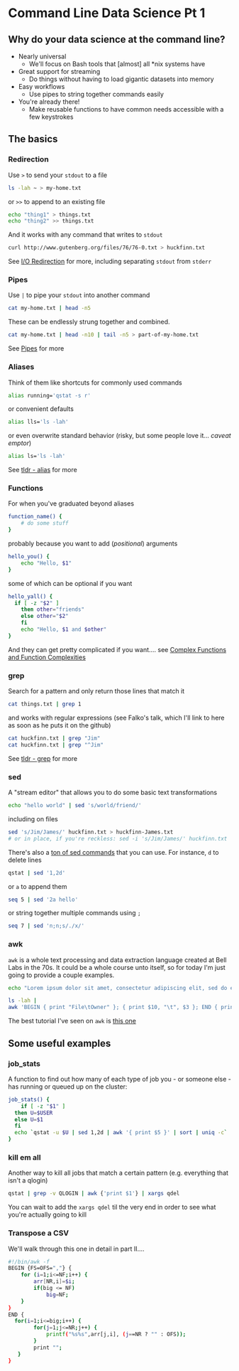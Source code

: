 # Command Line Data Science Pt 1
## Why do your data science at the command line?
- Nearly universal
	- We'll focus on Bash tools that [almost] all *nix systems have
- Great support for streaming
	- Do things without having to load gigantic datasets into memory
- Easy workflows
	- Use pipes to string together commands easily
- You're already there!
	- Make reusable functions to have common needs accessible with a few keystrokes

## The basics
### Redirection
Use `>` to send your `stdout` to a file
```bash
ls -lah ~ > my-home.txt
```
or `>>` to append to an existing file
```bash
echo "thing1" > things.txt
echo "thing2" >> things.txt
```
And it works with any command that writes to `stdout`
```bash
curl http://www.gutenberg.org/files/76/76-0.txt > huckfinn.txt
```
See [I/O Redirection](https://www.tldp.org/LDP/abs/html/io-redirection.html) for more, including separating `stdout` from `stderr`
### Pipes
Use `|` to pipe your `stdout` into another command
```bash
cat my-home.txt | head -n5
```
These can be endlessly strung together and combined.
```bash
cat my-home.txt | head -n10 | tail -n5 > part-of-my-home.txt
```
See [Pipes](http://tldp.org/HOWTO/Bash-Prog-Intro-HOWTO-4.html) for more
### Aliases
Think of them like shortcuts for commonly used commands
```bash
alias running='qstat -s r' 
```
or convenient defaults
```bash
alias lls='ls -lah'
```
or even overwrite standard behavior (risky, but some people love it... _caveat emptor_)
```bash
alias ls='ls -lah'
```
See [tldr - alias](https://tldr.ostera.io/alias) for more
### Functions
For when you've graduated beyond aliases
```bash
function_name() {
	# do some stuff
}
```
probably because you want to add (_positional_) arguments
```bash
hello_you() {
	echo "Hello, $1"
} 
```
some of which can be optional if you want
```bash
hello_yall() {
  if [ -z "$2" ]
	then other="friends"
	else other="$2"
	fi
	echo "Hello, $1 and $other"
}
```
And they can get pretty complicated if you want.... see [Complex Functions and Function Complexities](http://tldp.org/LDP/abs/html/complexfunct.html)
### grep
Search for a pattern and only return those lines that match it
```bash
cat things.txt | grep 1
```
and works with regular expressions (see Falko's talk, which I'll link to here as soon as he puts it on the github)
```bash
cat huckfinn.txt | grep "Jim"
cat huckfinn.txt | grep "^Jim"
``` 
See [tldr - grep](https://tldr.ostera.io/grep) for more
### sed
A "stream editor" that allows you to do some basic text transformations
```bash
echo "hello world" | sed 's/world/friend/'
```
including on files
```bash
sed 's/Jim/James/' huckfinn.txt > huckfinn-James.txt
# or in place, if you're reckless: sed -i 's/Jim/James/' huckfinn.txt
```
There's also a [ton of sed commands](https://www.gnu.org/software/sed/manual/sed.html#sed-commands-list) that you can use.
For instance, `d` to delete lines
```bash
qstat | sed '1,2d'
```
or `a` to append them
```bash
seq 5 | sed '2a hello'
```
or string together multiple commands using `;`
```bash
seq 7 | sed 'n;n;s/./x/'
```
### awk
`awk` is a whole text processing and data extraction language created at Bell Labs in the 70s. It could be a whole course unto itself, so for today I'm just going to provide a couple examples. 
```bash
echo "Lorem ipsum dolor sit amet, consectetur adipiscing elit, sed do eiusmod tempor incididunt ut labore et dolore magna aliqua." | awk '{ print $6 }'
```

```bash
ls -lah | 
awk 'BEGIN { print "File\tOwner" }; { print $10, "\t", $3 }; END { print " - END - " }'
```
The best tutorial I've seen on `awk` is [this one](http://www.grymoire.com/Unix/Awk.html)
## Some useful examples
### job_stats
A function to find out how many of each type of job you - or someone else - has running or queued up on the cluster:
```bash
job_stats() { 
	if [ -z "$1" ]
  then U=$USER
  else U=$1
  fi
  echo `qstat -u $U | sed 1,2d | awk '{ print $5 }' | sort | uniq -c` 
}
```
### kill em all
Another way to kill all jobs that match a certain pattern (e.g. everything that isn't a qlogin)
```bash
qstat | grep -v QLOGIN | awk {'print $1'} | xargs qdel
```
You can wait to add the `xargs qdel` til the very end in order to see what you're actually going to kill
### Transpose a CSV
We'll walk through this one in detail in part II....
```bash
#!/bin/awk -f
BEGIN {FS=OFS=","} {
	for (i=1;i<=NF;i++) {
		arr[NR,i]=$i;
		if(big <= NF)
	 		big=NF;
	}
}
END {
  for(i=1;i<=big;i++) {
    	for(j=1;j<=NR;j++) {
    		printf("%s%s",arr[j,i], (j==NR ? "" : OFS));
		}
    	print "";
   }
}
```